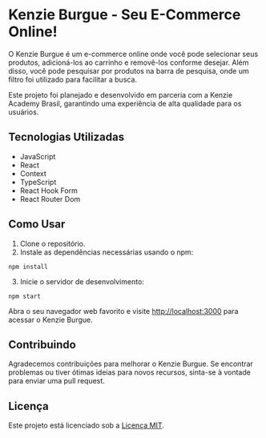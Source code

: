   <h1>Kenzie Burgue - Seu E-Commerce Online!</h1>

  <p>O Kenzie Burgue é um e-commerce online onde você pode selecionar seus produtos, adicioná-los ao carrinho e removê-los conforme desejar. Além disso, você pode pesquisar por produtos na barra de pesquisa, onde um filtro foi utilizado para facilitar a busca.</p>

  <p>Este projeto foi planejado e desenvolvido em parceria com a Kenzie Academy Brasil, garantindo uma experiência de alta qualidade para os usuários.</p>

  <h2>Tecnologias Utilizadas</h2>

  <ul>
        <li>JavaScript</li>
        <li>React</li>
        <li>Context</li>
        <li>TypeScript</li>
        <li>React Hook Form</li>
        <li>React Router Dom</li>
    </ul>

  <h2>Como Usar</h2>

  <ol>
        <li>Clone o repositório.</li>
        <li>Instale as dependências necessárias usando o npm:</li>
    </ol>

  <pre><code>npm install</code></pre>

   <ol start="3">
        <li>Inicie o servidor de desenvolvimento:</li>
    </ol>

  <pre><code>npm start</code></pre>

   <p>Abra o seu navegador web favorito e visite <a href="http://localhost:3000">http://localhost:3000</a> para acessar o Kenzie Burgue.</p>

  <h2>Contribuindo</h2>

   <p>Agradecemos contribuições para melhorar o Kenzie Burgue. Se encontrar problemas ou tiver ótimas ideias para novos recursos, sinta-se à vontade para enviar uma pull request.</p>

  <h2>Licença</h2>

  <p>Este projeto está licenciado sob a <a href="LICENSE">Licença MIT</a>.</p>
